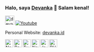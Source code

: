 ### Halo, saya [Devanka][personal] 👋 Salam kenal! 

[personal]: https://devanka.id

<img src="https://devanka.id/img/devanka761_icon.png" alt="devanka761" width="30" /> [![Youtube](https://img.shields.io/youtube/channel/subscribers/UC6DRs2WBcTosEKqLUbgu5xA?color=%23ff0000&label=My%20Youtube&logo=youtube&logoColor=%23ffffff&style=for-the-badge)](https://youtube.com/@devanka761)

Personal Website: [devanka.id][personal]

<img align="left" alt="Next JS" height="26px" src="https://devanka.id/img/static/nextjs_icon.png"/>
<img align="left" alt="React" height="26px" src="https://devanka.id/img/static/react_icon.png"/>
<img align="left" alt="Typescript" height="26px" src="https://devanka.id/img/static/typescript_icon.png" />
<img align="left" alt="Node JS" height="26px" src="https://devanka.id/img/static/nodejs_icon.png" />
<img align="left" alt="Javascript" height="26px" src="https://devanka.id/img/static/javascript_icon.png" />
<img align="left" alt="PHP" height="26px" src="https://devanka.id/img/static/php_icon.png" />
